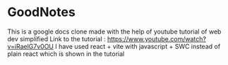 # GoodNotes
This is a google docs clone made with the help of youtube tutorial of web dev simplified
Link to the tutorial : https://www.youtube.com/watch?v=iRaelG7v0OU 
I have used react + vite with javascript + SWC instead of plain react which is shown in the tutorial
